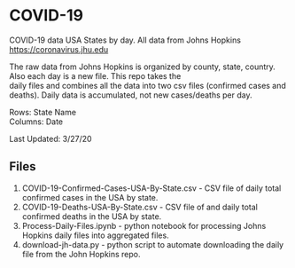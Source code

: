 # COVID-19

COVID-19 data USA States by day. All data from Johns Hopkins https://coronavirus.jhu.edu

The raw data from Johns Hopkins is organized by county, state, country. Also each day is a new file. This repo takes the  
daily files and combines all the data into two csv files (confirmed cases and deaths). Daily data is accumulated, not new cases/deaths per day.  

Rows: State Name  
Columns: Date  

Last Updated: 3/27/20

## Files

1. COVID-19-Confirmed-Cases-USA-By-State.csv - CSV file of daily total confirmed cases in the USA by state.
2. COVID-19-Deaths-USA-By-State.csv - CSV file of and daily total confirmed deaths in the USA by state.
3. Process-Daily-Files.ipynb - python notebook for processing Johns Hopkins daily files into aggregated files.
4. download-jh-data.py - python script to automate downloading the daily file from the John Hopkins repo.  
